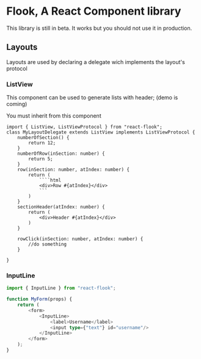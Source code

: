 # Flook, A React Component library
This library is still in beta. It works but you should not use it in production.
## Layouts
Layouts are used by declaring a delegate wich implements the layout's protocol

### ListView
This component can be used to generate lists with header;
(demo is coming)

You must inherit from this component
```tsx
import { ListView, ListViewProtocol } from "react-flook";
class MyLayoutDelegate extends ListView implements ListViewProtocol {
    numberOfSection() {
        return 12;
    }
    numberOfRow(inSection: number) {
        return 5;
    }
    row(inSection: number, atIndex: number) {
        return (
            ````html
            <div>Row #{atIndex}</div>
            ```
        )
    }
    sectionHeader(atIndex: number) {
        return (
            <div>Header #{atIndex}</div>
        )
    }
        
    rowClick(inSection: number, atIndex: number) {
        //do something
    }
    
}

```

### InputLine
```typescript
import { InputLine } from "react-flook";

function MyForm(props) {
    return (
        <form>
            <InputLine>
                <label>Username</label>
                <input type={"text"} id="username"/>
            </InputLine>
        </form>
    );
}

```